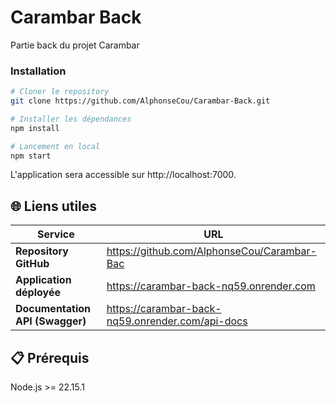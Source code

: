# Carambar Back

Partie back du projet Carambar

### Installation

```bash
# Cloner le repository
git clone https://github.com/AlphonseCou/Carambar-Back.git

# Installer les dépendances
npm install

# Lancement en local
npm start
```

L'application sera accessible sur http://localhost:7000.

## 🌐 Liens utiles

| Service                         | URL                                              |
| ------------------------------- | ------------------------------------------------ |
| **Repository GitHub**           | https://github.com/AlphonseCou/Carambar-Bac      |
| **Application déployée**        | https://carambar-back-nq59.onrender.com          |
| **Documentation API (Swagger)** | https://carambar-back-nq59.onrender.com/api-docs |

## 📋 Prérequis

Node.js >= 22.15.1
